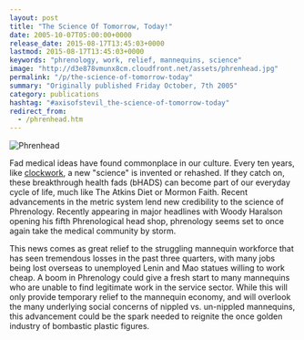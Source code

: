 ```yaml
---
layout: post
title: "The Science Of Tomorrow, Today!"
date: 2005-10-07T05:00:00+0000
release_date: 2015-08-17T13:45:03+0000
lastmod: 2015-08-17T13:45:03+0000
keywords: "phrenology, work, relief, mannequins, science"
image: "http://d3e878vmunx8cm.cloudfront.net/assets/phrenhead.jpg"
permalink: "/p/the-science-of-tomorrow-today"
summary: "Originally published Friday October, 7th 2005"
category: publications
hashtag: "#axisofstevil_the-science-of-tomorrow-today"
redirect_from:
  - /phrenhead.htm
---
```


[id_1]: http://d3e878vmunx8cm.cloudfront.net/assets/phrenhead.jpg  "Phrenhead"
![Phrenhead][id_1]

Fad medical ideas have found commonplace in our culture. Every ten years, like [clockwork](http://www.icybrian.com/fanart/shiftyjim/turks.jpg  "clockwork"), a new "science" is invented or rehashed. If they catch on, these breakthrough health fads (bHADS) can become part of our everyday cycle of life, much like The Atkins Diet or Mormon Faith. Recent advancements in the metric system lend new credibility to the science of Phrenology. Recently appearing in major headlines with Woody Haralson opening his fifth Phrenological head shop, phrenology seems set to once again take the medical community by storm.

This news comes as great relief to the struggling mannequin workforce that has seen tremendous losses in the past three quarters, with many jobs being lost overseas to unemployed Lenin and Mao statues willing to work cheap. A boom in Phrenology could give a fresh start to many mannequins who are unable to find legitimate work in the service sector. While this will only provide temporary relief to the mannequin economy, and will overlook the many underlying social concerns of nippled vs. un-nippled mannequins, this advancement could be the spark needed to reignite the once golden industry of bombastic plastic figures.
